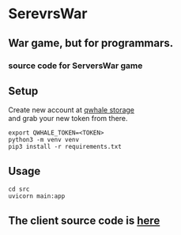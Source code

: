 # SerevrsWar

## War game, but for programmars.


### source code for ServersWar game

## Setup
Create new account at [qwhale storage](https://qwhale.ml/)  
and grab your new token from there.

```shell
export QWHALE_TOKEN=<TOKEN>
python3 -m venv venv
pip3 install -r requirements.txt
```

## Usage
```
cd src
uvicorn main:app
```

## The client source code is [here](https://google.com)
